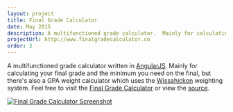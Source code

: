 ```yaml
---
layout: project
title: Final Grade Calculator
date: May 2015
description: A multifunctioned grade calculator.  Mainly for calculating your final grade and the minimum you need on the final.  Written in AngularJS.
projectUrl: http://www.finalgradecalculator.co
order: 3
---
```

A multifunctioned grade calculator written in <a href="http://angularjs.org" target="_blank">AngularJS</a>.  Mainly for calculating your final grade and the minimum you need on the final, but there's also a GPA weight calculator which uses the <a href="http://wsdweb.org" target="_blank">Wissahickon</a> weighting system.  Feel free to visit the <a href="http://xyz.nathanhleung.com/finalgradecalculator" target="_blank">Final Grade Calculator</a> or view the <a href="http://github.com/nathanhleung/finalgradecalculator" target="_blank">source</a>.

<a href="http://xyz.nathanhleung.com/finalgradecalculator" target="_blank">
  <img alt="Final Grade Calculator Screenshot" src="http://i.imgur.com/5ewnhu2.jpg">
</a>
